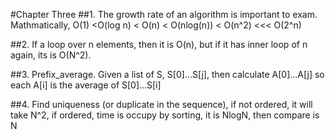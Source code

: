 #Chapter Three
##1.
The growth rate of an algorithm is important to exam.
Mathmatically, O(1) <O(log n) < O(n) < O(nlog(n)) < O(n^2) <<< O(2^n)

##2.
If a loop over n elements, then it is O(n), but if it has inner loop of n again, its is O(N^2).

##3.
Prefix_average. Given a list of S, S[0]...S[j], then calculate A[0]...A[j] so each A[i] is the average of S[0]...S[i]

##4.
Find uniqueness (or duplicate in the sequence), if not ordered, it will take N^2, if ordered, time is occupy by sorting, it is NlogN, then compare is N
